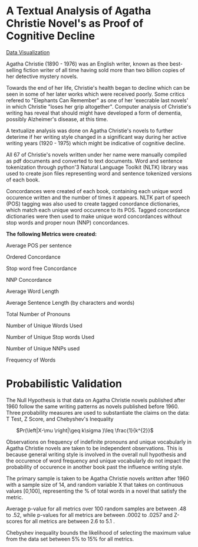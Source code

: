 # A Textual Analysis of Agatha Christie Novel's as Proof of Cognitive Decline

[Data Visualization](https://dylan-mack.herokuapp.com/)


Agatha Christie (1890 - 1976) was an English writer, known as thee best-selling fiction writer of all time having sold more than 
two billion copies of her detective mystery novels.

Towards the end of her life, Christie's health began to decline which can be seen in some of her later works which were received poorly. Some
critics refered to "Elephants Can Remember" as one of her 'execrable last novels' in which Christie "loses her grip altogether". 
Computer analysis of Christie's writing has reveal that should might have developed a form of dementia, possibly Alzheimer's disease, at this time.

 
A textualize analysis was done on Agatha Christie's novels to further deterime if her writing style changed in a significant way during 
her active writing years (1920 - 1975) which might be indicative of cognitive decline. 
 
 
All 67 of Christie's novels written under her name were manually compiled as pdf documents and converted to text documents. 
Word and sentence tokenization through python'3 Natural Language Toolkit (NLTK) library was used to create json files representing 
word and sentence tokenized versions of each book. 

Concordances were created of each book, containing each unique word occurence written and the number of times it appears. 
NLTK part of speech (POS) tagging was also used to create tagged conordance dictionaries, which match each unique word occurence to its POS. 
Tagged concordance dictionaries were then used to make unique word concordances without stop words and proper noun (NNP) concordances. 

**The following Metrics were created:**

Average POS per sentence

Ordered Concordance 

Stop word free Concordance

NNP Concordance 

Average Word Length

Average Sentence Length (by characters and words)

Total Number of Pronouns

Number of Unique Words Used

Number of Unique Stop words Used

Number of Unique NNPs used 

Frequency of Words


# Probabilistic Validation


The Null Hypothesis is that data on Agatha Christie novels published after 1960 follow the same writing patterns as novels published before 1960. 
Three probability measures are used to substantiate the claims on the data: T Test, Z Score, and Chebyshev's Inequality


&nbsp;&nbsp;&nbsp;&nbsp;&nbsp;&nbsp; $Pr(\left|X-\mu  \right|\geq k\sigma )\leq \frac{1}{k^{2}}$


Observations on frequency of indefinite pronouns and unique vocabularly in Agatha Christie novels are taken to be independent observations. 
This is because general writing style is involved in the overall null hypothesis and the occurence of word frequency and unique 
vocabularly do not impact  the probability of occurence in another book past the influence writing style.

The primary sample is taken to be Agatha Christie novels *written* after 1960 with a sample size of 14, and random variable X that takes 
on continuous values [0,100], representing the % of total words in a novel that satisfy the metric.


Average p-value for all metrics over 100 random samples are between .48 to .52, while p-values for all metrics are between .0002 to .0257
and Z-scores for all metrics are between 2.6 to 5.1 .

Chebyshev inequality bounds the likelihood of selecting the maximum value from the data set between 5% to 15% for all metrics. 









